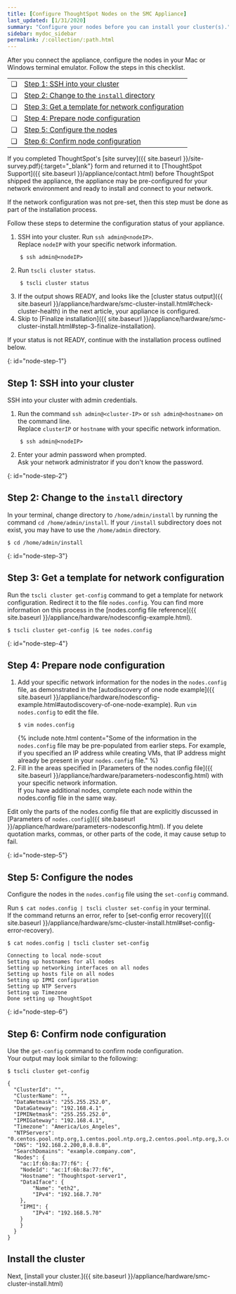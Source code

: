 ```yaml
---
title: [Configure ThoughtSpot Nodes on the SMC Appliance]
last_updated: [1/31/2020]
summary: "Configure your nodes before you can install your cluster(s)."
sidebar: mydoc_sidebar
permalink: /:collection/:path.html
---
```

After you connect the appliance, configure the nodes in your Mac or Windows terminal emulator. Follow the steps in this checklist.

<table>
  <tr>
    <td>&#10063;</td>
    <td><a href="configure-nodes-smc#node-step-1">Step 1: SSH into your cluster</a></td>
  </tr>
  <tr>
    <td>&#10063;</td>
    <td><a href="configure-nodes-smc#node-step-2">Step 2: Change to the <code>install</code> directory</a></td>
  </tr>
  <tr>
    <td>&#10063;</td>
    <td><a href="configure-nodes-smc#node-step-3">Step 3: Get a template for network configuration</a></td>
  </tr>
  <tr>
    <td>&#10063;</td>
    <td><a href="configure-nodes-smc#node-step-4">Step 4: Prepare node configuration</a></td>
  </tr>
  <tr>
    <td>&#10063;</td>
    <td><a href="configure-nodes-smc#node-step-5">Step 5: Configure the nodes</a></td>
  </tr>
  <tr>
    <td>&#10063;</td>
    <td><a href="configure-nodes-smc#node-step-6">Step 6: Confirm node configuration</a></td>
  </tr>
</table>

If you completed ThoughtSpot's [site survey]({{ site.baseurl }}/site-survey.pdf){:target="_blank"} form and returned it to [ThoughtSpot Support]({{ site.baseurl }}/appliance/contact.html) before ThoughtSpot shipped the appliance, the appliance may be pre-configured for your network environment and ready to install and connect to your network.

If the network configuration was not pre-set, then this step must be done as part of the installation process.

Follow these steps to determine the configuration status of your appliance.
1. SSH into your cluster. Run `ssh admin@<nodeIP>`.<br>
Replace `nodeIP` with your specific network information.
```
    $ ssh admin@<nodeIP>
```
2. Run `tscli cluster status`.
```
    $ tscli cluster status
```
3. If the output shows READY, and looks like the [cluster status output]({{ site.baseurl }}/appliance/hardware/smc-cluster-install.html#check-cluster-health) in the next article, your appliance is configured.
4. Skip to [Finalize installation]({{ site.baseurl }}/appliance/hardware/smc-cluster-install.html#step-3-finalize-installation).

If your status is not READY, continue with the installation process outlined below.

{: id="node-step-1"}
## Step 1: SSH into your cluster
SSH into your cluster with admin credentials.

1. Run the command `ssh admin@<cluster-IP>` or `ssh admin@<hostname>` on the command line.<br>
    Replace `clusterIP` or `hostname` with your specific network information.
```
    $ ssh admin@<nodeIP>
```
2. Enter your admin password when prompted.<br>
    Ask your network administrator if you don't know the password.

{: id="node-step-2"}
## Step 2: Change to the `install` directory
In your terminal, change directory to `/home/admin/install` by running the command `cd /home/admin/install`. If your `/install` subdirectory does not exist, you may have to use the `/home/admin` directory.

    $ cd /home/admin/install  

{: id="node-step-3"}
## Step 3: Get a template for network configuration
Run the `tscli cluster get-config` command to get a template for network configuration. Redirect it to the file `nodes.config`. You can find more information on this process in the [nodes.config file reference]({{ site.baseurl }}/appliance/hardware/nodesconfig-example.html).

    $ tscli cluster get-config |& tee nodes.config

{: id="node-step-4"}
## Step 4: Prepare node configuration
1. Add your specific network information for the nodes in the `nodes.config` file, as demonstrated in the [autodiscovery of one node example]({{ site.baseurl }}/appliance/hardware/nodesconfig-example.html#autodiscovery-of-one-node-example). Run `vim nodes.config` to edit the file.
    ```
    $ vim nodes.config
    ```
    {% include note.html content="Some of the information in the <code>nodes.config</code> file may be pre-populated from earlier steps. For example, if you specified an IP address while creating VMs, that IP address might already be present in your <code>nodes.config</code> file." %}
2. Fill in the areas specified in [Parameters of the nodes.config file]({{ site.baseurl }}/appliance/hardware/parameters-nodesconfig.html) with your specific network information.<br>
If you have additional nodes, complete each node within the nodes.config file in the same way.

Edit only the parts of the nodes.config file that are explicitly discussed in [Parameters of `nodes.config`]({{ site.baseurl }}/appliance/hardware/parameters-nodesconfig.html). If you delete quotation marks, commas, or other parts of the code, it may cause setup to fail.

{: id="node-step-5"}
## Step 5: Configure the nodes
Configure the nodes in the `nodes.config` file using the `set-config` command.

Run `$ cat nodes.config | tscli cluster set-config` in your terminal.<br>
If the command returns an error, refer to [set-config error recovery]({{ site.baseurl }}/appliance/hardware/smc-cluster-install.html#set-config-error-recovery).

```
$ cat nodes.config | tscli cluster set-config

Connecting to local node-scout  
Setting up hostnames for all nodes  
Setting up networking interfaces on all nodes  
Setting up hosts file on all nodes  
Setting up IPMI configuration  
Setting up NTP Servers  
Setting up Timezone  
Done setting up ThoughtSpot
```

{: id="node-step-6"}
## Step 6: Confirm node configuration
Use the `get-config` command to confirm node configuration.<br>
Your output may look similar to the following:

```
$ tscli cluster get-config

{  
  "ClusterId": "",  
  "ClusterName": "",  
  "DataNetmask": "255.255.252.0",  
  "DataGateway": "192.168.4.1",  
  "IPMINetmask": "255.255.252.0",  
  "IPMIGateway": "192.168.4.1",  
  "Timezone": "America/Los_Angeles",  
  "NTPServers": "0.centos.pool.ntp.org,1.centos.pool.ntp.org,2.centos.pool.ntp.org,3.centos.pool.ntp.org",  
  "DNS": "192.168.2.200,8.8.8.8",  
  "SearchDomains": "example.company.com",  
  "Nodes": {  	
	"ac:1f:6b:8a:77:f6": {  
  	"NodeId": "ac:1f:6b:8a:77:f6",  
  	"Hostname": "Thoughtspot-server1",  
  	"DataIface": {  
    	"Name": "eth2",  
    	"IPv4": "192.168.7.70"  
  	},  
  	"IPMI": {  
    	"IPv4": "192.168.5.70"  
  	}  
	}  
  }  
}
```

## Install the cluster
Next, [install your cluster.]({{ site.baseurl }}/appliance/hardware/smc-cluster-install.html)
